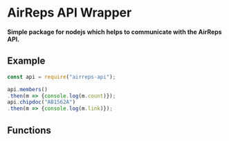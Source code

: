 # AirReps API Wrapper  
**Simple package for nodejs which helps to communicate with the AirReps API.**  
## Example 
```js
const api = require("airreps-api");

api.members()
.then(m => {console.log(m.count)});
api.chipdoc("AB1562A")
.then(m => {console.log(m.link)});
```  
  
## Functions
